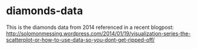 diamonds-data
=============

This is the diamonds data from 2014 referenced in a recent blogpost:
http://solomonmessing.wordpress.com/2014/01/19/visualization-series-the-scatterplot-or-how-to-use-data-so-you-dont-get-ripped-off/
